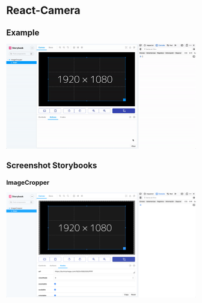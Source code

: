 # React-Camera

## Example 
![example](/README/example.gif)

## Screenshot Storybooks

### ImageCropper
![imageCropper](/README/ImageCropper_storybooks.png)

